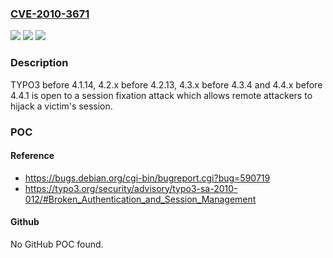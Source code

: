 ### [CVE-2010-3671](https://cve.mitre.org/cgi-bin/cvename.cgi?name=CVE-2010-3671)
![](https://img.shields.io/static/v1?label=Product&message=n%2Fa&color=blue)
![](https://img.shields.io/static/v1?label=Version&message=n%2Fa&color=blue)
![](https://img.shields.io/static/v1?label=Vulnerability&message=n%2Fa&color=brighgreen)

### Description

TYPO3 before 4.1.14, 4.2.x before 4.2.13, 4.3.x before 4.3.4 and 4.4.x before 4.4.1 is open to a session fixation attack which allows remote attackers to hijack a victim's session.

### POC

#### Reference
- https://bugs.debian.org/cgi-bin/bugreport.cgi?bug=590719
- https://typo3.org/security/advisory/typo3-sa-2010-012/#Broken_Authentication_and_Session_Management

#### Github
No GitHub POC found.

